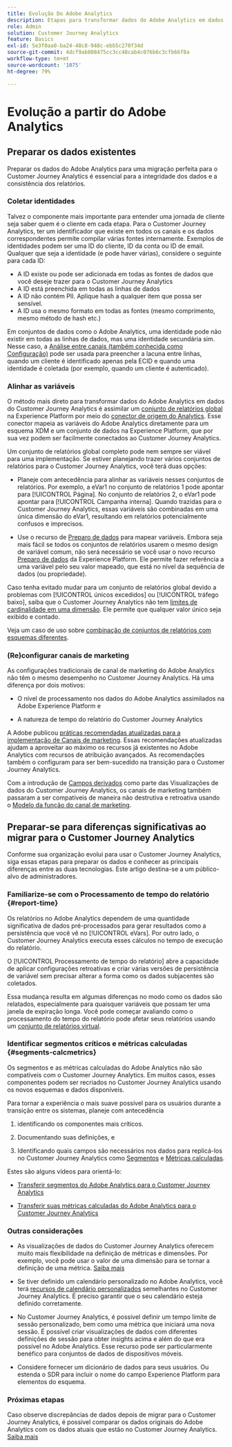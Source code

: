 ```yaml
---
title: Evolução Do Adobe Analytics
description: Etapas para transformar dados do Adobe Analytics em dados do Customer Journey Analytics
role: Admin
solution: Customer Journey Analytics
feature: Basics
exl-id: 5e3f0aa0-ba24-48c8-948c-ebb5c270f34d
source-git-commit: 4dcf9ab808475cc3cc48cab4c076b6c3cfb66f8a
workflow-type: tm+mt
source-wordcount: '1075'
ht-degree: 79%

---
```


# Evolução a partir do Adobe Analytics

## Preparar os dados existentes

Preparar os dados do Adobe Analytics para uma migração perfeita para o Customer Journey Analytics é essencial para a integridade dos dados e a consistência dos relatórios.

### Coletar identidades

Talvez o componente mais importante para entender uma jornada de cliente seja saber quem é o cliente em cada etapa. Para o Customer Journey Analytics, ter um identificador que existe em todos os canais e os dados correspondentes permite compilar várias fontes internamente.
Exemplos de identidades podem ser uma ID do cliente, ID da conta ou ID de email. Qualquer que seja a identidade (e pode haver várias), considere o seguinte para cada ID:

* A ID existe ou pode ser adicionada em todas as fontes de dados que você deseje trazer para o Customer Journey Analytics
* A ID está preenchida em todas as linhas de dados
* A ID não contém PII. Aplique hash a qualquer item que possa ser sensível.
* A ID usa o mesmo formato em todas as fontes (mesmo comprimento, mesmo método de hash etc.)

Em conjuntos de dados como o Adobe Analytics, uma identidade pode não existir em todas as linhas de dados, mas uma identidade secundária sim. Nesse caso, a [Análise entre canais (também conhecida como Configuração)](/help/stitching/overview.md) pode ser usada para preencher a lacuna entre linhas, quando um cliente é identificado apenas pela ECID e quando uma identidade é coletada (por exemplo, quando um cliente é autenticado).

### Alinhar as variáveis

O método mais direto para transformar dados do Adobe Analytics em dados do Customer Journey Analytics é assimilar um [conjunto de relatórios global](https://experienceleague.adobe.com/pt-br/docs/analytics/implementation/prepare/global-rs) na Experience Platform por meio do [conector de origem do Analytics](https://experienceleague.adobe.com/pt-br/docs/experience-platform/sources/ui-tutorials/create/adobe-applications/analytics). Esse conector mapeia as variáveis do Adobe Analytics diretamente para um esquema XDM e um conjunto de dados na Experience Platform, que por sua vez podem ser facilmente conectados ao Customer Journey Analytics.

Um conjunto de relatórios global completo pode nem sempre ser viável para uma implementação. Se estiver planejando trazer vários conjuntos de relatórios para o Customer Journey Analytics, você terá duas opções:

* Planeje com antecedência para alinhar as variáveis nesses conjuntos de relatórios. Por exemplo, a eVar1 no conjunto de relatórios 1 pode apontar para [!UICONTROL Página]. No conjunto de relatórios 2, o eVar1 pode apontar para [!UICONTROL Campanha interna]. Quando trazidas para o Customer Journey Analytics, essas variáveis são combinadas em uma única dimensão do eVar1, resultando em relatórios potencialmente confusos e imprecisos.

* Use o recurso de [Preparo de dados](https://experienceleague.adobe.com/pt-br/docs/experience-platform/data-prep/home) para mapear variáveis. Embora seja mais fácil se todos os conjuntos de relatórios usarem o mesmo design de variável comum, não será necessário se você usar o novo recurso [Preparo de dados](https://experienceleague.adobe.com/pt-br/docs/experience-platform/sources/ui-tutorials/create/adobe-applications/analytics) da Experience Platform. Ele permite fazer referência a uma variável pelo seu valor mapeado, que está no nível da sequência de dados (ou propriedade).

Caso tenha evitado mudar para um conjunto de relatórios global devido a problemas com [!UICONTROL únicos excedidos] ou [!UICONTROL tráfego baixo], saiba que o Customer Journey Analytics não tem [limites de cardinalidade em uma dimensão](/help/components/dimensions/high-cardinality.md). Ele permite que qualquer valor único seja exibido e contado.

Veja um caso de uso sobre [combinação de conjuntos de relatórios com esquemas diferentes](/help/use-cases/aa-data/combine-report-suites.md).

### (Re)configurar canais de marketing

As configurações tradicionais de canal de marketing do Adobe Analytics não têm o mesmo desempenho no Customer Journey Analytics. Há uma diferença por dois motivos:

* O nível de processamento nos dados do Adobe Analytics assimilados na Adobe Experience Platform e

* A natureza de tempo do relatório do Customer Journey Analytics

A Adobe publicou [práticas recomendadas atualizadas para a implementação de Canais de marketing](https://experienceleague.adobe.com/pt-br/docs/analytics/components/marketing-channels/mchannel-best-practices). Essas recomendações atualizadas ajudam a aproveitar ao máximo os recursos já existentes no Adobe Analytics com recursos de atribuição avançados. As recomendações também o configuram para ser bem-sucedido na transição para o Customer Journey Analytics.

Com a introdução de [Campos derivados](../data-views/derived-fields/derived-fields.md) como parte das Visualizações de dados do Customer Journey Analytics, os canais de marketing também passaram a ser compatíveis de maneira não destrutiva e retroativa usando o [Modelo da função do canal de marketing](../data-views/derived-fields/derived-fields.md#function-templates).

## Preparar-se para diferenças significativas ao migrar para o Customer Journey Analytics

Conforme sua organização evolui para usar o Customer Journey Analytics, siga essas etapas para preparar os dados e conhecer as principais diferenças entre as duas tecnologias. Este artigo destina-se a um público-alvo de administradores.

### Familiarize-se com o Processamento de tempo do relatório {#report-time}

Os relatórios no Adobe Analytics dependem de uma quantidade significativa de dados pré-processados para gerar resultados como a persistência que você vê no [!UICONTROL eVars]. Por outro lado, o Customer Journey Analytics executa esses cálculos no tempo de execução do relatório.

O [!UICONTROL Processamento de tempo do relatório] abre a capacidade de aplicar configurações retroativas e criar várias versões de persistência de variável sem precisar alterar a forma como os dados subjacentes são coletados.

Essa mudança resulta em algumas diferenças no modo como os dados são relatados, especialmente para quaisquer variáveis que possam ter uma janela de expiração longa. Você pode começar avaliando como o processamento do tempo do relatório pode afetar seus relatórios usando um [conjunto de relatórios virtual](https://experienceleague.adobe.com/pt-br/docs/analytics/components/virtual-report-suites/vrs-report-time-processing).

### Identificar segmentos críticos e métricas calculadas {#segments-calcmetrics}

Os segmentos e as métricas calculadas do Adobe Analytics não são compatíveis com o Customer Journey Analytics. Em muitos casos, esses componentes podem ser recriados no Customer Journey Analytics usando os novos esquemas e dados disponíveis.

Para tornar a experiência o mais suave possível para os usuários durante a transição entre os sistemas, planeje com antecedência

1. identificando os componentes mais críticos.

2. Documentando suas definições, e

3. Identificando quais campos são necessários nos dados para replicá-los no Customer Journey Analytics como [Segmentos](/help/components/segments/seg-overview.md) e [Métricas calculadas](/help/components/calc-metrics/calc-metr-overview.md).

Estes são alguns vídeos para orientá-lo:

* [Transferir segmentos do Adobe Analytics para o Customer Journey Analytics](https://experienceleague.adobe.com/docs/customer-journey-analytics-learn/tutorials/components/filters/moving-adobe-analytics-segments-to-customer-journey-analytics.html?lang=pt-BR)

* [Transferir suas métricas calculadas do Adobe Analytics para o Customer Journey Analytics](https://experienceleague.adobe.com/pt-br/docs/customer-journey-analytics-learn/tutorials/components/calc-metrics/moving-your-calculated-metrics-from-adobe-analytics-to-customer-journey-analytics)

### Outras considerações

* As visualizações de dados do Customer Journey Analytics oferecem muito mais flexibilidade na definição de métricas e dimensões. Por exemplo, você pode usar o valor de uma dimensão para se tornar a definição de uma métrica. [Saiba mais](/help/use-cases/data-views/data-views-usecases.md)

* Se tiver definido um calendário personalizado no Adobe Analytics, você terá [recursos de calendário personalizados](/help/components/date-ranges/overview.md) semelhantes no Customer Journey Analytics. É preciso garantir que o seu calendário esteja definido corretamente.

* No Customer Journey Analytics, é possível definir um tempo limite de sessão personalizado, bem como uma métrica que iniciará uma nova sessão. É possível criar visualizações de dados com diferentes definições de sessão para obter insights acima e além do que era possível no Adobe Analytics. Esse recurso pode ser particularmente benéfico para conjuntos de dados de dispositivos móveis.

* Considere fornecer um dicionário de dados para seus usuários. Ou estenda o SDR para incluir o nome do campo Experience Platform para elementos do esquema.

### Próximas etapas

Caso observe discrepâncias de dados depois de migrar para o Customer Journey Analytics, é possível comparar os dados originais do Adobe Analytics com os dados atuais que estão no Customer Journey Analytics. [Saiba mais](/help/troubleshooting/compare.md)
